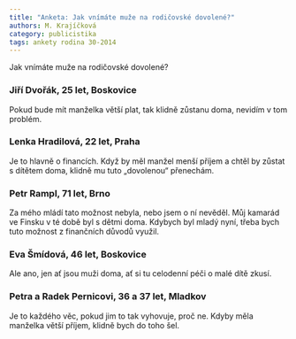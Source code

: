 ```yaml
---
title: "Anketa: Jak vnímáte muže na rodičovské dovolené?"
authors: M. Krajíčková
category: publicistika
tags: ankety rodina 30-2014 
---
```


Jak vnímáte muže na rodičovské dovolené?

### Jiří Dvořák, 25 let, Boskovice
Pokud bude mít manželka větší plat, tak klidně zůstanu doma, nevidím v tom problém.

### Lenka Hradilová, 22 let, Praha
Je to hlavně o financích. Když by měl manžel menší příjem a chtěl by zůstat s dítětem doma, klidně mu tuto „dovolenou“ přenechám.

### Petr Rampl, 71 let, Brno
Za mého mládí tato možnost nebyla, nebo jsem o ní nevěděl. Můj kamarád ve Finsku v té době byl s dětmi doma. Kdybych byl mladý nyní, třeba bych tuto možnost z finančních důvodů využil.

### Eva Šmídová, 46 let, Boskovice
Ale ano, jen ať jsou muži doma, ať si tu celodenní péči o malé dítě zkusí.

### Petra a Radek Pernicovi, 36 a 37 let, Mladkov
Je to každého věc, pokud jim to tak vyhovuje, proč ne.
Kdyby měla manželka větší příjem, klidně bych do toho šel.
